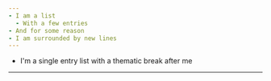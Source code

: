 ```yaml
---
- I am a list
  - With a few entries
- And for some reason
- I am surrounded by new lines
---
```

- I'm a single entry list with a thematic break after me
---
